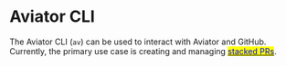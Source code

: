 # Aviator CLI

The Aviator CLI (`av`) can be used to interact with Aviator and GitHub. Currently, the primary use case is creating and managing [<mark style="color:blue;">stacked PRs</mark>](../managing-stacked-prs.md).

